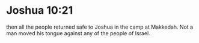 # Joshua 10:21

then all the people returned safe to Joshua in the camp at Makkedah. Not a man moved his tongue against any of the people of Israel.
